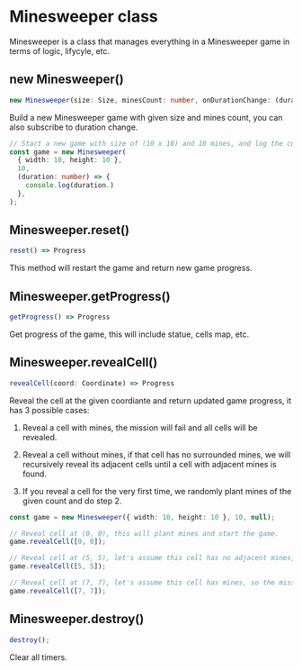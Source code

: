 # Minesweeper class

Minesweeper is a class that manages everything in a Minesweeper game in terms of logic, lifycyle, etc.

## new Minesweeper()

```typescript
new Minesweeper(size: Size, minesCount: number, onDurationChange: (duration: number) => any)
```

Build a new Minesweeper game with given size and mines count, you can also subscribe to duration change.

```typescript
// Start a new game with size of (10 x 10) and 10 mines, and log the current duration on change.
const game = new Minesweeper(
  { width: 10, height: 10 },
  10,
  (duration: number) => {
    console.log(duration.)
  },
);
```

## Minesweeper.reset()

```typescript
reset() => Progress
```

This method will restart the game and return new game progress.

## Minesweeper.getProgress()

```typescript
getProgress() => Progress
```

Get progress of the game, this will include statue, cells map, etc.

## Minesweeper.revealCell()

```typescript
revealCell(coord: Coordinate) => Progress
```

Reveal the cell at the given coordiante and return updated game progress, it has 3 possible cases:

1. Reveal a cell with mines, the mission will fail and all cells will be revealed.

2. Reveal a cell without mines, if that cell has no surrounded mines, we will recursively reveal its adjacent cells until a cell with adjacent mines is found.

3. If you reveal a cell for the very first time, we randomly plant mines of the given count and do step 2.

```typescript
const game = new Minesweeper({ width: 10, height: 10 }, 10, null);

// Reveal cell at (0, 0), this will plant mines and start the game.
game.revealCell([0, 0]);

// Reveal cell at (5, 5), let's assume this cell has no adjacent mines, so we keep revealing its adjacent cells.
game.revealCell([5, 5]);

// Reveal cell at (7, 7), let's assume this cell has mines, so the mission will fail and all cells will be revealed.
game.revealCell([7, 7]);
```

## Minesweeper.destroy()

```typescript
destroy();
```

Clear all timers.
